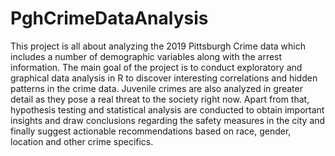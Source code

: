 # PghCrimeDataAnalysis
This project is all about analyzing the 2019 Pittsburgh Crime data which includes a number of demographic variables along with the arrest information. The main goal of the project is to conduct exploratory and graphical data analysis in R to discover interesting correlations and hidden patterns in the crime data. Juvenile crimes are also analyzed in greater detail as they pose a real threat to the society right now. Apart from that, hypothesis testing and statistical analysis are conducted to obtain important insights and draw conclusions regarding the safety measures in the city and finally suggest actionable recommendations based on race, gender, location and other crime specifics.

